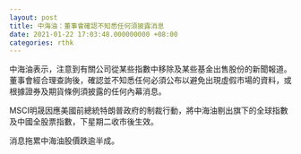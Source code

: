 ```yaml
---
layout: post
title: 中海油：董事會確認不知悉任何須披露消息
date: 2021-01-22 17:03:48.000000000 +08:00
categories: rthk
---
```


中海油表示，注意到有關公司從某些指數中移除及某些基金出售股份的新聞報道。董事會經合理查詢後，確認並不知悉任何必須公布以避免出現虛假市場的資料，或根據證券及期貨條例須披露的任何內幕消息。

MSCI明晟因應美國前總統特朗普政府的制裁行動，將中海油剔出旗下的全球指數及中國全股票指數，下星期二收市後生效。

消息拖累中海油股價跌逾半成。
